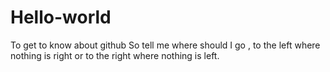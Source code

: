 # Hello-world
To get to know about github
So tell me where should I go , to the left where nothing is right or to the right where nothing is left.
